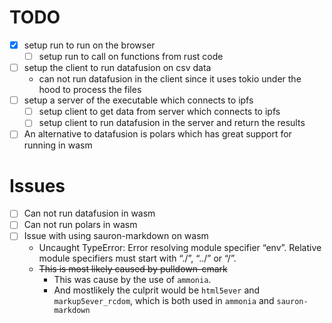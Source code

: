# TODO

- [X] setup run to run on the browser
    - [ ] setup run to call on functions from rust code
- [ ] setup the client to run datafusion on csv data
    - can not run datafusion in the client since it uses tokio under the hood to process the files
- [ ] setup a server of the executable which connects to ipfs
    - [ ] setup client to get data from server which connects to ipfs
    - [ ] setup client to run datafusion in the server and return the results
- [ ] An alternative to datafusion is polars which has great support for running in wasm

# Issues
- [ ] Can not run datafusion in wasm
- [ ] Can not run polars in wasm
- [ ] Issue with using sauron-markdown on wasm
    - Uncaught TypeError: Error resolving module specifier “env”. Relative module specifiers must start with “./”, “../” or “/”.
    - ~~This is most likely caused by pulldown-cmark~~
        - This was cause by the use of `ammonia`.
        - And mostlikely the culprit would be `html5ever` and `markup5ever_rcdom`, which is both used in `ammonia` and `sauron-markdown`


